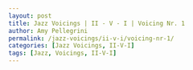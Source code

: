 ```yaml
---
layout: post
title: Jazz Voicings | II - V - I | Voicing Nr. 1
author: Amy Pellegrini
permalink: /jazz-voicings/ii-v-i/voicing-nr-1/
categories: [Jazz Voicings, II-V-I]
tags: [Jazz, Voicings, II-V-I]
---
```

